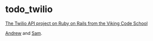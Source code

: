 # todo_twilio

[The Twilio API project on Ruby on Rails from the Viking Code School](http://www.vikingcodeschool.com)

[Andrew](https://github.com/strychemi) and [Sam](https://github.com/samok13).
